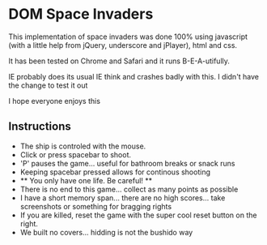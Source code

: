 DOM Space Invaders
=============

This implementation of space invaders was done 100% using javascript (with a little help from jQuery, underscore and jPlayer), html and css. 

It has been tested on Chrome and Safari and it runs B-E-A-utifully. 

IE probably does its usual IE think and crashes badly with this. I didn't have the change to test it out

I hope everyone enjoys this


Instructions
--------

* The ship is controled with the mouse. 
* Click or press spacebar to shoot.
* 'P' pauses the game... useful for bathroom breaks or snack runs 
* Keeping spacebar pressed allows for continous shooting 
* ** You only have one life. Be careful! **
* There is no end to this game... collect as many points as possible 
* I have a short memory span... there are no high scores... take screenshots or something for bragging rights 
* If you are killed, reset the game with the super cool reset button on the right. 
* We built no covers... hidding is not the bushido way 
